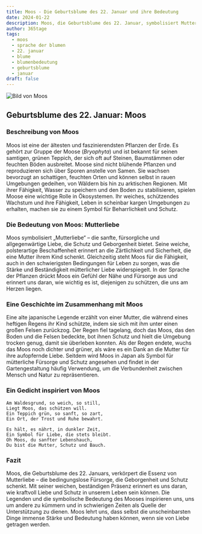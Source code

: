 ```yaml
---
title: Moos - Die Geburtsblume des 22. Januar und ihre Bedeutung
date: 2024-01-22
description: Moos, die Geburtsblume des 22. Januar, symbolisiert Mutterliebe. Erfahre mehr über ihre Geschichte, Bedeutung und Symbolik in der Sprache der Blumen.
author: 365tage
tags:
  - moos
  - sprache der blumen
  - 22. januar
  - blume
  - blumenbedeutung
  - geburtsblume
  - januar
draft: false
---
```


![Bild von Moos](https://cdn.pixabay.com/photo/2020/10/01/22/31/moss-5619857_1280.jpg#center)


## Geburtsblume des 22. Januar: Moos

### Beschreibung von Moos

Moos ist eine der ältesten und faszinierendsten Pflanzen der Erde. Es gehört zur Gruppe der Moose (_Bryophyta_) und ist bekannt für seinen samtigen, grünen Teppich, der sich oft auf Steinen, Baumstämmen oder feuchten Böden ausbreitet. Moose sind nicht blühende Pflanzen und reproduzieren sich über Sporen anstelle von Samen. Sie wachsen bevorzugt an schattigen, feuchten Orten und können selbst in rauen Umgebungen gedeihen, von Wäldern bis hin zu arktischen Regionen. Mit ihrer Fähigkeit, Wasser zu speichern und den Boden zu stabilisieren, spielen Moose eine wichtige Rolle in Ökosystemen. Ihr weiches, schützendes Wachstum und ihre Fähigkeit, Leben in scheinbar kargen Umgebungen zu erhalten, machen sie zu einem Symbol für Beharrlichkeit und Schutz.

### Die Bedeutung von Moos: Mutterliebe

Moos symbolisiert „Mutterliebe“ – die sanfte, fürsorgliche und allgegenwärtige Liebe, die Schutz und Geborgenheit bietet. Seine weiche, polsterartige Beschaffenheit erinnert an die Zärtlichkeit und Sicherheit, die eine Mutter ihrem Kind schenkt. Gleichzeitig steht Moos für die Fähigkeit, auch in den schwierigsten Bedingungen für Leben zu sorgen, was die Stärke und Beständigkeit mütterlicher Liebe widerspiegelt. In der Sprache der Pflanzen drückt Moos ein Gefühl der Nähe und Fürsorge aus und erinnert uns daran, wie wichtig es ist, diejenigen zu schützen, die uns am Herzen liegen.

### Eine Geschichte im Zusammenhang mit Moos

Eine alte japanische Legende erzählt von einer Mutter, die während eines heftigen Regens ihr Kind schützte, indem sie sich mit ihm unter einen großen Felsen zurückzog. Der Regen fiel tagelang, doch das Moos, das den Boden und die Felsen bedeckte, bot ihnen Schutz und hielt die Umgebung trocken genug, damit sie überleben konnten. Als der Regen endete, wuchs das Moos noch dichter und grüner, als wäre es ein Dank an die Mutter für ihre aufopfernde Liebe. Seitdem wird Moos in Japan als Symbol für mütterliche Fürsorge und Schutz angesehen und findet in der Gartengestaltung häufig Verwendung, um die Verbundenheit zwischen Mensch und Natur zu repräsentieren.

### Ein Gedicht inspiriert von Moos

```
Am Waldesgrund, so weich, so still,  
Liegt Moos, das schützen will.  
Ein Teppich grün, so sanft, so zart,  
Ein Ort, der Trost und Ruhe bewahrt.  

Es hält, es nährt, in dunkler Zeit,  
Ein Symbol für Liebe, die stets bleibt.  
Oh Moos, du sanfter Lebenshauch,  
Du bist die Mutter, Schutz und Bauch.  
```

### Fazit

Moos, die Geburtsblume des 22. Januars, verkörpert die Essenz von Mutterliebe – die bedingungslose Fürsorge, die Geborgenheit und Schutz schenkt. Mit seiner weichen, beständigen Präsenz erinnert es uns daran, wie kraftvoll Liebe und Schutz in unserem Leben sein können. Die Legenden und die symbolische Bedeutung des Mooses inspirieren uns, uns um andere zu kümmern und in schwierigen Zeiten als Quelle der Unterstützung zu dienen. Moos lehrt uns, dass selbst die unscheinbarsten Dinge immense Stärke und Bedeutung haben können, wenn sie von Liebe getragen werden.